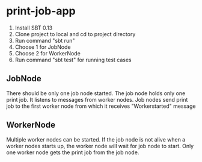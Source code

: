 # print-job-app
1. Install SBT 0.13
2. Clone project to local and cd to project directory
3. Run command "sbt run"
4. Choose 1 for JobNode
5. Choose 2 for WorkerNode
6. Run command "sbt test" for running test cases

## JobNode
There should be only one job node started. The job node holds only one print job. It listens to messages from worker nodes. Job nodes send print job to the first worker node from which it receives "Workerstarted" message

## WorkerNode
Multiple worker nodes can be started. If the job node is not alive when a worker nodes starts up, the worker node will wait for job node to start. Only one worker node gets the print job from the job node.

